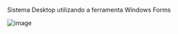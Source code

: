 Sistema Desktop utilizando a ferramenta Windows Forms










![image](https://user-images.githubusercontent.com/117187835/229013205-cba9f4a7-7427-4f0e-b2c8-15f3e444d706.png)

